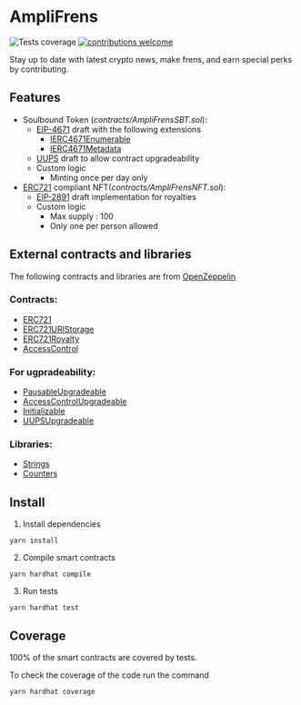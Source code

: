 # AmpliFrens

![Tests coverage](https://img.shields.io/badge/Coverage-100%25-brightgreen "Tests coverage")
[![contributions welcome](https://img.shields.io/badge/contributions-welcome-brightgreen.svg?style=flat)](https://github.com/dwyl/esta/issues)

Stay up to date with latest crypto news, make frens, and earn special perks by contributing.

## Features
- Soulbound Token (*contracts/AmpliFrensSBT.sol*):
    - [EIP-4671](https://eips.ethereum.org/EIPS/eip-4671) draft with the following extensions
        - [IERC4671Enumerable](https://eips.ethereum.org/EIPS/eip-4671#enumerable)
        - [IERC4671Metadata](https://eips.ethereum.org/EIPS/eip-4671#metadata)
    - [UUPS](https://eips.ethereum.org/EIPS/eip-1822) draft to allow contract upgradeability
    - Custom logic
        - Minting once per day only
- [ERC721](https://ethereum.org/en/developers/docs/standards/tokens/erc-721/) compliant NFT(*contracts/AmpliFrensNFT.sol*):
    - [EIP-2891](https://eips.ethereum.org/EIPS/eip-2981) draft implementation for royalties
    - Custom logic
        - Max supply : 100
        - Only one per person allowed

## External contracts and libraries

The following contracts and libraries are from [OpenZeppelin](https://www.openzeppelin.com/)

### Contracts:
- [ERC721](https://github.com/OpenZeppelin/openzeppelin-contracts/blob/master/contracts/token/ERC721/ERC721.sol)
- [ERC721URIStorage](https://github.com/OpenZeppelin/openzeppelin-contracts/blob/master/contracts/token/ERC721/extensions/ERC721URIStorage.sol)
- [ERC721Royalty](https://github.com/OpenZeppelin/openzeppelin-contracts/blob/master/contracts/token/ERC721/extensions/ERC721Royalty.sol)
- [AccessControl](https://docs.openzeppelin.com/contracts/4.x/api/access)

### For ugpradeability: 
- [PausableUpgradeable](https://github.com/OpenZeppelin/openzeppelin-contracts-upgradeable/blob/master/contracts/security/PausableUpgradeable.sol)
- [AccessControlUpgradeable](https://github.com/OpenZeppelin/openzeppelin-contracts-upgradeable/blob/master/contracts/access/AccessControlUpgradeable.sol)
- [Initializable](https://github.com/OpenZeppelin/openzeppelin-contracts-upgradeable/blob/master/contracts/proxy/utils/Initializable.sol)
- [UUPSUpgradeable](https://github.com/OpenZeppelin/openzeppelin-contracts-upgradeable/blob/master/contracts/proxy/utils/UUPSUpgradeable.sol)

### Libraries:
- [Strings](https://github.com/OpenZeppelin/openzeppelin-contracts/blob/master/contracts/utils/Strings.sol)
- [Counters](https://github.com/OpenZeppelin/openzeppelin-contracts/blob/master/contracts/utils/Counters.sol)

## Install

1. Install dependencies

`yarn install`

2. Compile smart contracts

`yarn hardhat compile`

3. Run tests

`yarn hardhat test`

## Coverage
100% of the smart contracts are covered by tests.

To check the coverage of the code run the command

`yarn hardhat coverage`